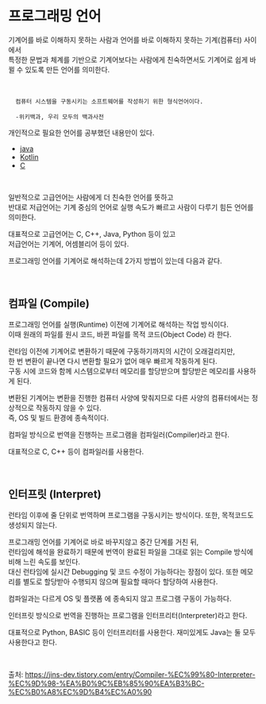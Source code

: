 # 프로그래밍 언어

기계어를 바로 이해하지 못하는 사람과 언어를 바로 이해하지 못하는 기계(컴퓨터) 사이에서\
특정한 문법과 체계를 기반으로 기계어보다는 사람에게 친숙하면서도 기계어로 쉽게 바뀔 수 있도록 만든 언어를 의미한다.

</br>

```
  컴퓨터 시스템을 구동시키는 소프트웨어를 작성하기 위한 형식언어이다.

  -위키백과, 우리 모두의 백과사전
```

개인적으로 필요한 언어를 공부했던 내용만이 있다.

- [java](./Java/README.md)
- [Kotlin](./Kotlin/README.md)
- [C](./C/README.md)

</br>

일반적으로 고급언어는 사람에게 더 친숙한 언어를 뜻하고\
반대로 저급언어는 기계 중심의 언어로 실행 속도가 빠르고 사람이 다루기 힘든 언어를 의미한다.

대표적으로
고급언어는 C, C++, Java, Python 등이 있고\
저급언어는 기계어, 어셈블리어 등이 있다.

프로그래밍 언어를 기계어로 해석하는데 2가지 방법이 있는데 다음과 같다.

</br>

## 컴파일 (Compile)

프로그래밍 언어를 실행(Runtime) 이전에 기계어로 해석하는 작업 방식이다.  
이때 원래의 파일를 원시 코드, 바뀐 파일를 목적 코드(Object Code) 라 한다.

런타임 이전에 기계어로 변환하기 때문에 구동하기까지의 시간이 오래걸리지만,  
한 번 변환이 끝나면 다시 변환할 필요가 없어 매우 빠르게 작동하게 된다.  
구동 시에 코드와 함께 시스템으로부터 메모리를 할당받으며 할당받은 메모리를 사용하게 된다.

변환된 기계어는 변환을 진행한 컴퓨터 사양에 맞춰지므로 다른 사양의 컴퓨터에서는 정상적으로 작동하지 않을 수 있다.  
즉, OS 및 빌드 환경에 종속적이다.

컴파일 방식으로 번역을 진행하는 프로그램을 컴파일러(Compiler)라고 한다.

대표적으로 C, C++ 등이 컴파일러를 사용한다.

</br>

## 인터프릿 (Interpret)

런타임 이후에 줄 단위로 번역하며 프로그램을 구동시키는 방식이다.
또한, 목적코드도 생성되지 않는다.

프로그래밍 언어를 기계어로 바로 바꾸지않고 중간 단계를 거친 뒤,  
런타임에 해석을 완료하기 때문에 번역이 완료된 파일을 그대로 읽는 Compile 방식에 비해 느린 속도를 보인다.  
대신 런타임에 실시간 Debugging 및 코드 수정이 가능하다는 장점이 있다.
또한 메모리를 별도로 할당받아 수행되지 않으며 필요할 때마다 할당하여 사용한다.

컴파일과는 다르게 OS 및 플랫폼 에 종속되지 않고 프로그램 구동이 가능하다.

인터프릿 방식으로 번역을 진행하는 프로그램을 인터프리터(Interpreter)라고 한다.

대표적으로 Python, BASIC 등이 인터프리터를 사용한다.
재미있게도 Java는 둘 모두 사용한다고 한다.

</br>

출처: https://jins-dev.tistory.com/entry/Compiler-%EC%99%80-Interpreter-%EC%9D%98-%EA%B0%9C%EB%85%90%EA%B3%BC-%EC%B0%A8%EC%9D%B4%EC%A0%90
